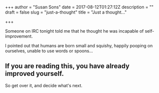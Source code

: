 +++
author = "Susan Sons"
date = 2017-08-12T01:27:12Z
description = ""
draft = false
slug = "just-a-thought"
title = "Just a thought..."

+++

Someone on IRC tonight told me that he thought he was incapable of self-improvement.

I pointed out that humans are born small and squishy, happily pooping on ourselves, unable to use words or spoons...

## If you are reading this, you have already improved yourself.

So get over it, and decide what's next.

